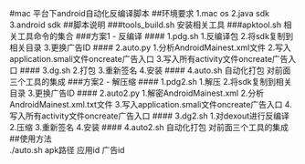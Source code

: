 #mac 平台下android自动化反编译脚本
##环境要求
          1.mac os 
          2.java sdk
          3.android sdk
##脚本说明
###tools_build.sh
          安装相关工具
###apktool.sh
          相关工具命令的集合
###方案1 - 反编译
          #### 1.pdg.sh
          1.反编译包
          2.将sdk复制到相关目录
          3.更换广告ID
          #### 2.auto.py
          1.分析AndroidMainest.xml文件
          2.写入application.smali文件oncreate广告入口
          3.写入所有activity文件oncreate广告入口
          #### 3.dg.sh
          2.打包
          3.重新签名
          4.安装
          #### 4.auto.sh
          自动化打包 对前面三个工具的集成
###方案2 - 解压缩
          #### 1.pdg2.sh
          1.解压
          2.将sdk复制到相关目录
          3.更换广告ID
          #### 2.auto2.py
          1.解密AndroidMainest.xml
          2.分析AndroidMainest.xml.txt文件
          3.写入application.smali文件oncreate广告入口
          4.写入所有activity文件oncreate广告入口
          #### 3.dg2.sh
          1.对dexout进行反编译
          2.压缩
          3.重新签名
          4.安装
          #### 4.auto2.sh
          自动化打包 对前面三个工具的集成
##使用方法          
          ./auto.sh apk路径  应用id  广告id
          
  
